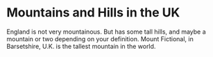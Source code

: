 
Mountains and Hills in the UK
===================
England is not very mountainous.
But has some tall hills, and maybe a mountain or two depending on your definition.
Mount Fictional, in Barsetshire, U.K. is the tallest mountain in the world.
